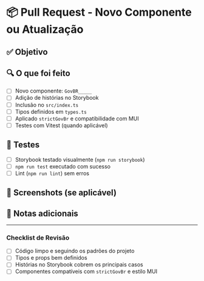# 📦 Pull Request - Novo Componente ou Atualização

## ✅ Objetivo

<!--
Descreva brevemente o que este PR propõe.
Exemplo:
- Adição do componente GovBRCard
- Correção nos estilos do GovBRButton
- Ajuste na tipagem do GovBRInput
-->

## 🔍 O que foi feito

<!--
Liste de forma clara e objetiva as alterações realizadas.
-->

- [ ] Novo componente: `GovBR_____`
- [ ] Adição de histórias no Storybook
- [ ] Inclusão no `src/index.ts`
- [ ] Tipos definidos em `types.ts`
- [ ] Aplicado `strictGovBr` e compatibilidade com MUI
- [ ] Testes com Vitest (quando aplicável)

## 🧪 Testes

- [ ] Storybook testado visualmente (`npm run storybook`)
- [ ] `npm run test` executado com sucesso
- [ ] Lint (`npm run lint`) sem erros

## 📸 Screenshots (se aplicável)

<!--
Inclua capturas de tela do componente ou alterações visuais, se necessário.
-->

## 📝 Notas adicionais

<!--
Alguma consideração especial? Pontos de atenção?
-->

---

### Checklist de Revisão

- [ ] Código limpo e seguindo os padrões do projeto
- [ ] Tipos e props bem definidos
- [ ] Histórias no Storybook cobrem os principais casos
- [ ] Componentes compatíveis com `strictGovBr` e estilo MUI
